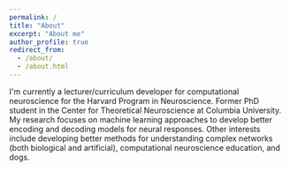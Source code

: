 ```yaml
---
permalink: /
title: "About"
excerpt: "About me"
author_profile: true
redirect_from: 
  - /about/
  - /about.html
---
```


I'm currently a lecturer/curriculum developer for computational neuroscience for the Harvard Program in Neuroscience. Former PhD student in the Center for Theoretical Neuroscience at Columbia University. My research focuses on machine learning approaches to develop better encoding and decoding models for neural responses. Other interests include developing better methods for understanding complex networks (both biological and artificial), computational neuroscience education, and dogs.
